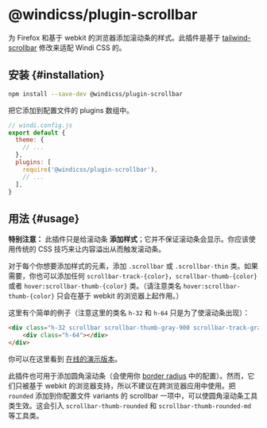 # @windicss/plugin-scrollbar

为 Firefox 和基于 webkit 的浏览器添加滚动条的样式。此插件是基于 [tailwind-scrollbar](https://github.com/adoxography/tailwind-scrollbar) 修改来适配 Windi CSS 的。

## 安装 {#installation}

```bash
npm install --save-dev @windicss/plugin-scrollbar
```

把它添加到配置文件的 plugins 数组中。

```js
// windi.config.js
export default {
  theme: {
    // ...
  },
  plugins: [
    require('@windicss/plugin-scrollbar'),
    // ...
  ],
}
```

## 用法 {#usage}

**特别注意：** 此插件只是给滚动条 **添加样式**；它并不保证滚动条会显示。你应该使用传统的 CSS 技巧来让内容溢出从而触发滚动条。

对于每个你想要添加样式的元素，添加 `.scrollbar` 或 `.scrollbar-thin` 类。如果需要，你也可以添加任何 `scrollbar-track-{color}`，`scrollbar-thumb-{color}` 或者 `hover:scrollbar-thumb-{color}` 类。（请注意类名 `hover:scrollbar-thumb-{color}` 只会在基于 webkit 的浏览器上起作用。）

这里有个简单的例子（注意这里的类名 `h-32` 和 `h-64` 只是为了使滚动条出现）：

```html
<div class="h-32 scrollbar scrollbar-thumb-gray-900 scrollbar-track-gray-100">
    <div class="h-64"></div>
</div>
```

你可以在这里看到 [在线的演示版本](https://tailwind-scrollbar-example.adoxography.repl.co/)。

此插件也可用于添加圆角滚动条（会使用你 [border radius](https://tailwindcss.com/docs/border-radius#customizing) 中的配置）。然而，它们只被基于 webkit 的浏览器支持，所以不建议在跨浏览器应用中使用。把 `rounded` 添加到你配置文件 variants 的 scrollbar 一项中，可以使圆角滚动条工具类生效。这会引入 `scrollbar-thumb-rounded` 和 `scrollbar-thumb-rounded-md` 等工具类。